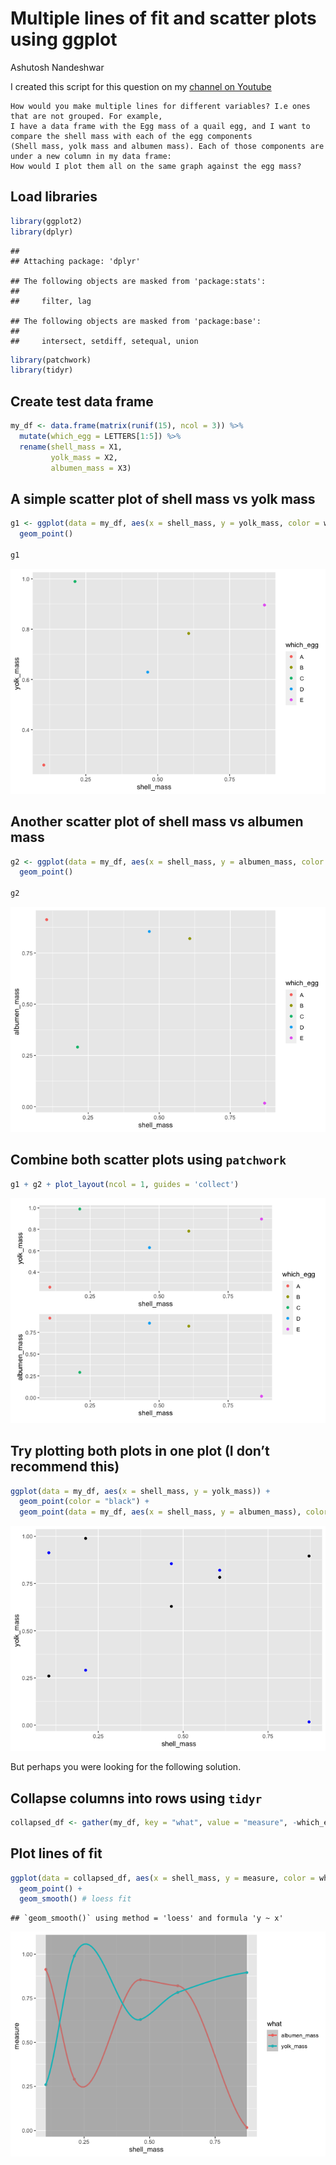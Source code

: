 Multiple lines of fit and scatter plots using ggplot
================
Ashutosh Nandeshwar

I created this script for this question on my [channel on
Youtube](https://youtu.be/_gl-CNA7wck)

    How would you make multiple lines for different variables? I.e ones that are not grouped. For example, 
    I have a data frame with the Egg mass of a quail egg, and I want to compare the shell mass with each of the egg components 
    (Shell mass, yolk mass and albumen mass). Each of those components are under a new column in my data frame: 
    How would I plot them all on the same graph against the egg mass?

## Load libraries

``` r
library(ggplot2)
library(dplyr)
```

    ## 
    ## Attaching package: 'dplyr'

    ## The following objects are masked from 'package:stats':
    ## 
    ##     filter, lag

    ## The following objects are masked from 'package:base':
    ## 
    ##     intersect, setdiff, setequal, union

``` r
library(patchwork)
library(tidyr)
```

## Create test data frame

``` r
my_df <- data.frame(matrix(runif(15), ncol = 3)) %>%
  mutate(which_egg = LETTERS[1:5]) %>%
  rename(shell_mass = X1,
         yolk_mass = X2,
         albumen_mass = X3)
```

## A simple scatter plot of shell mass vs yolk mass

``` r
g1 <- ggplot(data = my_df, aes(x = shell_mass, y = yolk_mass, color = which_egg)) +
  geom_point()

g1
```

![](multi-line-loess-scatter-plot_files/figure-gfm/simple-scatter-plot-1-1.png)<!-- -->

## Another scatter plot of shell mass vs albumen mass

``` r
g2 <- ggplot(data = my_df, aes(x = shell_mass, y = albumen_mass, color = which_egg)) +
  geom_point()

g2
```

![](multi-line-loess-scatter-plot_files/figure-gfm/simple-scatter-plot-2-1.png)<!-- -->

## Combine both scatter plots using `patchwork`

``` r
g1 + g2 + plot_layout(ncol = 1, guides = 'collect')
```

![](multi-line-loess-scatter-plot_files/figure-gfm/combined-scatter-plots-1.png)<!-- -->

## Try plotting both plots in one plot (I don’t recommend this)

``` r
ggplot(data = my_df, aes(x = shell_mass, y = yolk_mass)) +
  geom_point(color = "black") +
  geom_point(data = my_df, aes(x = shell_mass, y = albumen_mass), color = "blue")
```

![](multi-line-loess-scatter-plot_files/figure-gfm/not-recommended-combined-plot-1.png)<!-- -->

But perhaps you were looking for the following solution.

## Collapse columns into rows using `tidyr`

``` r
collapsed_df <- gather(my_df, key = "what", value = "measure", -which_egg, -shell_mass)
```

## Plot lines of fit

``` r
ggplot(data = collapsed_df, aes(x = shell_mass, y = measure, color = what)) +
  geom_point() + 
  geom_smooth() # loess fit
```

    ## `geom_smooth()` using method = 'loess' and formula 'y ~ x'

![](multi-line-loess-scatter-plot_files/figure-gfm/lines-of-fit-combined-multiple-lines-1.png)<!-- -->
